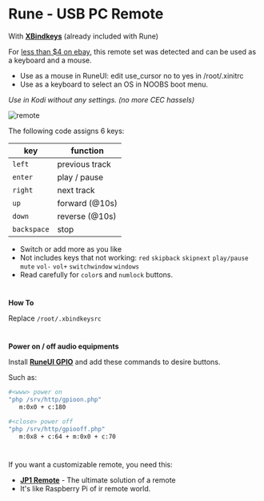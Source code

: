 # Rune - USB PC Remote

With [**XBindkeys**](http://www.nongnu.org/xbindkeys/) (already included with Rune)

For [less than $4 on ebay](http://www.ebay.com/sch/i.html?_from=R40&_trksid=p2050601.m570.l1313.TR0.TRC0.H0.Xusb+pc+remote.TRS0&_nkw=usb+pc+remote&_sacat=0), this remote set was detected and can be used as a keyboard and a mouse.

- Use as a mouse in RuneUI: edit use_cursor no to yes in /root/.xinitrc
- Use as a keyboard to select an OS in NOOBS boot menu.

_Use in Kodi without any settings. (no more CEC hassels)_

![remote](https://github.com/rern/RuneAudio/blob/master/USB_PC_Remote/irremote.jpg)

The following code assigns 6 keys:  

key         | function
------------|----------------
`left`      | previous track
`enter`     | play / pause
`right`     | next track
`up`        | forward (@10s)
`down`      | reverse (@10s)
`backspace` | stop  

- Switch or add more as you like
- Not includes keys that not working: `red` `skipback` `skipnext` `play/pause` `mute` `vol-` `vol+` `switchwindow` `windows`
- Read carefully for `color`s and `numlock` buttons.

#

**How To**

Replace `/root/.xbindkeysrc`

#

**Power on / off audio equipments**

Install [**RuneUI GPIO**](https://github.com/rern/RuneUI_GPIO) and add these commands to desire buttons.

Such as:
```bash
#<www> power on
"php /srv/http/gpioon.php"
   m:0x0 + c:180

#<close> power off
"php /srv/http/gpiooff.php"
   m:0x8 + c:64 + m:0x0 + c:70

```

#

If you want a customizable remote, you need this:

- [**JP1 Remote**](http://www.hifi-remote.com/wiki/index.php?title=JP1_-_Just_How_Easy_Is_It%3F_-_RM-IR_Version) - The ultimate solution of a remote
- It's like Raspberry Pi of ir remote world.
